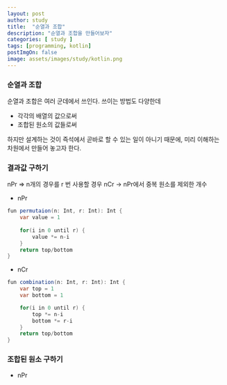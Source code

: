 ```yaml
---
layout: post
author: study
title:  "순열과 조합"
description: "순열과 조합을 만들어보자"
categories: [ study ]
tags: [programming, kotlin]
postImgOn: false
image: assets/images/study/kotlin.png
---
```



### 순열과 조합

순열과 조합은 여러 군데에서 쓰인다.
쓰이는 방법도 다양한데
- 각각의 배열의 값으로써
- 조합된 원소의 값들로써

하지만 설계하는 것이 즉석에서 곧바로 할 수 있는 일이 아니기 때문에, 미리 이해하는 차원에서 만들어 놓고자 한다.

### 결과값 구하기

nPr => n개의 경우를 r 번 사용할 경우
nCr -> nPr에서 중복 원소를 제외한 개수

- nPr

```java
fun permutaion(n: Int, r: Int): Int {
    var value = 1
    
    for(i in 0 until r) {
        value *= n-i
    }
    return top/bottom
}
```

- nCr

```java
fun combination(n: Int, r: Int): Int {
    var top = 1
    var bottom = 1

    for(i in 0 until r) {
        top *= n-i
        bottom *= r-i
    }
    return top/bottom
}
```

### 조합된 원소 구하기

- nPr


